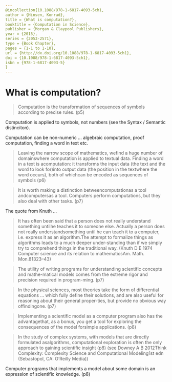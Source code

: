 ```yaml
---
@incollection{10.1088/978-1-6817-4093-5ch1,
author = {Hinsen, Konrad},
title = {What is computation?},
booktitle = {Computation in Science},
publisher = {Morgan & Claypool Publishers},
year = {2015},
series = {2053-2571},
type = {Book Chapter},
pages = {1-1 to 1-10},
url = {http://dx.doi.org/10.1088/978-1-6817-4093-5ch1},
doi = {10.1088/978-1-6817-4093-5ch1},
isbn = {978-1-6817-4093-5}
}
---
```


# What is computation?

> Computation is the transformation of sequences of symbols according to precise rules. (p5)

Computation is applied to symbols, not numbers (see the Syntax / Semantic distinciton).

Computation can be non-numeric ... algebraic computation, proof computation, finding a word in text etc.

> Leaving the narrow scope of mathematics, wefind a huge number of domainswhere computation is applied to textual data. Finding a word in a text is acomputation: it transforms the input data (the text and the word to look for)into output data (the position in the textwhere the word occurs), both of whichcan be encoded as sequences of symbols (p6)

> It is worth making a distinction betweencomputationas a tool andcomputersas a tool. Computers perform computations, but they also deal with other tasks. (p7)

The quote from Knuth ...

> It has often been said that a person does not really understand something untilhe teaches it to someone else. Actually a person does not really understandsomething until he can teach it to a computer, i.e. express it as an algorithm.The attempt to formalize things as algorithms leads to a much deeper under-standing than if we simply try to comprehend things in the traditional way. (Knuth D E 1974 Computer science and its relation to mathematicsAm.  Math.  Mon.81323–43)

> The utility of writing programs for understanding scientific concepts and mathe-matical models comes from the extreme rigor and precision required in program-ming. (p7)

> In the physical sciences, most theories take the form of differential equations ... which fully define their solutions, and are also useful for reasoning about their general proper-ties, but provide no obvious way offindingone. (p7)

> Implementing a scientific model as a computer program also has the advantagethat, as a bonus, you get a tool for exploring the consequences of the model forsimple applications. (p8)

> In the study of complex systems, with models that are directly formulated asalgorithms, computational exploration is often the only approach to gaining scientific insight (p8) (see Downey A B 2012Think  Complexity:  Complexity  Science  and  Computational  Modeling1st edn (Sebastopol, CA: O’Reilly Media))

Computer programs that implements a model about some domain is an expression of scientific knowledge. (p8)

